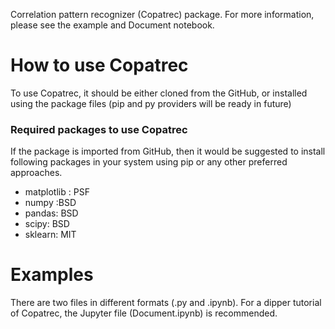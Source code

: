 Correlation pattern recognizer (Copatrec) package.
For more information, please see the example and Document notebook.

# How to use Copatrec

To use Copatrec, it should be either cloned from the GitHub, or
installed using the package files (pip and py providers will
be ready in future)

### Required packages to use Copatrec
If the package is imported from GitHub, then it would be suggested
to install following packages in your system using pip or any other 
preferred approaches. 
- matplotlib : PSF 
- numpy :BSD 
- pandas: BSD 
- scipy: BSD 
- sklearn: MIT

# Examples
There are two files in different formats (.py and .ipynb). For a dipper tutorial of Copatrec, the Jupyter
file (Document.ipynb) is recommended. 
